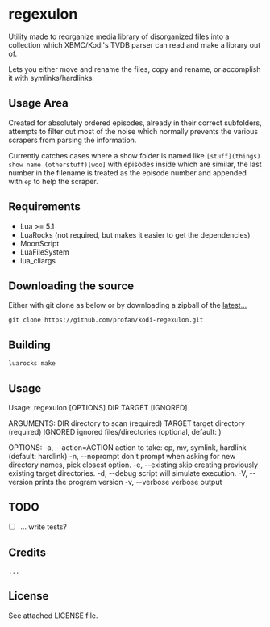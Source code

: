 regexulon
=================================

Utility made to reorganize media library of disorganized files into a collection which XBMC/Kodi's TVDB parser can read and make a library out of.

Lets you either move and rename the files, copy and rename, or accomplish it with symlinks/hardlinks.

## Usage Area
Created for absolutely ordered episodes, already in their correct subfolders, attempts to filter out most of the noise which normally prevents the various scrapers from parsing the information.

Currently catches cases where a show folder is named like `[stuff](things) show name (otherstuff)[woo]` with episodes inside which are similar, the last number in the filename is treated as the episode number and appended with `ep` to help the scraper.


Requirements
------------

* Lua >= 5.1
* LuaRocks (not required, but makes it easier to get the dependencies)
* MoonScript
* LuaFileSystem
* lua\_cliargs


Downloading the source
------------
Either with git clone as below or by downloading a zipball of the [latest...](https://github.com/profan/kodi-regexulon/archive/master.zip)
		
	git clone https://github.com/profan/kodi-regexulon.git

Building
------------

	luarocks make

Usage
------------

Usage: regexulon [OPTIONS]  DIR  TARGET  [IGNORED]

ARGUMENTS: 
  DIR                 directory to scan (required)
  TARGET              target directory (required)
  IGNORED             ignored files/directories (optional, default: )

OPTIONS: 
  -a, --action=ACTION action to take: cp, mv, symlink, hardlink
                      (default: hardlink)
  -n, --noprompt      don't prompt when asking for new directory names,
                      pick closest option.
  -e, --existing      skip creating previously existing target
                      directories.
  -d, --debug         script will simulate execution.
  -V, --version       prints the program version
  -v, --verbose       verbose output


TODO
------------

 - [ ] ... write tests?

Credits
------------

	...

License
------------
See attached LICENSE file.

